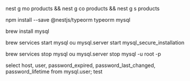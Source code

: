 nest g mo products && nest g co products && nest g s products


npm install --save @nestjs/typeorm typeorm mysql



brew install mysql

brew services start mysql ou mysql.server start
mysql_secure_installation

brew services stop mysql ou mysql.server stop
mysql -u root -p



select host, user, password_expired, password_last_changed, password_lifetime from mysql.user;
test
